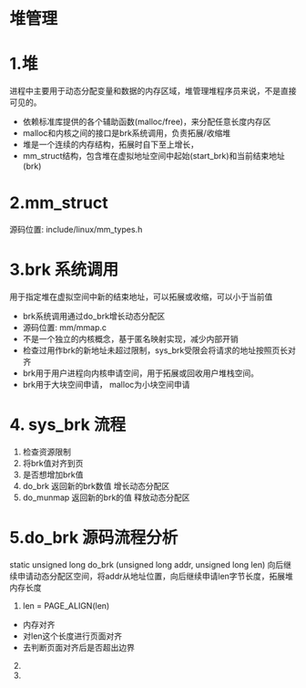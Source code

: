 # 堆管理

# 1.堆
进程中主要用于动态分配变量和数据的内存区域，堆管理堆程序员来说，不是直接可见的。
- 依赖标准库提供的各个辅助函数(malloc/free)，来分配任意长度内存区
- malloc和内核之间的接口是brk系统调用，负责拓展/收缩堆
- 堆是一个连续的内存结构，拓展时自下至上增长，
- mm\_struct结构，包含堆在虚拟地址空间中起始(start\_brk)和当前结束地址(brk)

# 2.mm\_struct
源码位置: include/linux/mm\_types.h


# 3.brk 系统调用
用于指定堆在虚拟空间中新的结束地址，可以拓展或收缩，可以小于当前值
- brk系统调用通过do\_brk增长动态分配区
- 源码位置: mm/mmap.c
- 不是一个独立的内核概念，基于匿名映射实现，减少内部开销
- 检查过用作brk的新地址未超过限制，sys\_brk受限会将请求的地址按照页长对齐
- brk用于用户进程向内核申请空间，用于拓展或回收用户堆栈空间。
- brk用于大块空间申请， malloc为小块空间申请

# 4. sys\_brk 流程
1. 检查资源限制
2. 将brk值对齐到页
3. 是否想增加brk值
4. do\_brk 返回新的brk数值 增长动态分配区
5. do\_munmap 返回新的brk的值 释放动态分配区


# 5.do\_brk 源码流程分析
static  unsigned long do\_brk (unsigned long addr, unsigned long len)
向后继续申请动态分配区空间，将addr从地址位置，向后继续申请len字节长度，拓展堆内存长度
1. len = PAGE\_ALIGN(len) 
- 内存对齐
- 对len这个长度进行页面对齐
- 去判断页面对齐后是否超出边界
2. 
3. 


